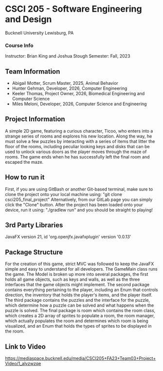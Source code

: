 # CSCI 205 - Software Engineering and Design
Bucknell University
Lewisburg, PA
### Course Info
Instructor: Brian King and Joshua Stough
Semester: Fall, 2023
## Team Information
* Abigail Motter, Scrum Master, 2025, Animal Behavior
* Hunter Gehman, Developer, 2026, Computer Engineering
* Keeler Thomas, Project Owner, 2026, Biomedical Engineering and Computer Science
* Miles Meloni, Developer, 2026, Computer Science and Engineering

## Project Information
A simple 2D game, featuring a curious character, Ticoo, who enters 
into a strange series of rooms and explores his new location. Along
the way, he must solve a few puzzles by interacting with a series
of items that litter the floor of the rooms, including peculiar 
looking keys and disks that can be used to unlock various doors as
the player moves through the maze of rooms. The game ends when he
has successfully left the final room and escaped the maze.


## How to run it
First, if you are using GitBash or another Git-based terminal,
make sure to clone the project onto your local machine using:
    "git clone csci205_final_project"
Alternatively, from our GitLab page you can simply click the "Clone" button.
After the project has been loaded onto your device, run it using:
    "./gradlew run"
and you should be straight to playing!

## 3rd Party Libraries
JavaFX version 21, id 'org.openjfx.javafxplugin' version '0.0.13'

## Package Structure
For the creation of this game, strict MVC was followed to keep the 
JavaFX simple and easy to understand for all developers. The 
GameMain class runs the game. The Model is broken up more into several
packages, the first holds all game objects, such as keys and walls,
as well as the three interfaces that the game objects might implement.
The second package contains everything pertaining to the player,
including an Enum that controls direction, the inventory that holds
the player's items, and the player itself. The third package contains
the puzzles and the interface for the puzzle, which determine how
a puzzle can be solved and what happens when the puzzle is solved.
The final package is room which contains the room class, which creates
a 2D array of sprites to populate a room, the room manager, which 
actually populates the room and determines which room is being visualized,
and an Enum that holds the types of sprites to be displayed in the 
room.

## Link to Video
https://mediaspace.bucknell.edu/media/CSCI205+FA23+Team03+Project+Video/1_alvzwzqe